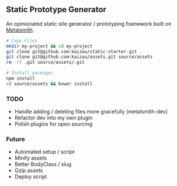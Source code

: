 ## Static Prototype Generator

An opinionated static site generator / prototyping framework built on [Metalsmith](http://www.metalsmith.io/).

```sh
# Copy Files
mkdir my-project && cd my-project
git clone git@github.com:kaizau/static-starter.git .
git clone git@github.com:kaizau/assets.git source/assets
rm -rf .git source/assets/.git

# Install packages
npm install
cd source/assets && bower install
```

### TODO

* Handle adding / deleting files more gracefully (metalsmith-dev)
* Refactor dev into my own plugin
* Polish plugins for open sourcing

### Future

* Automated setup / script
* Minify assets
* Better BodyClass / slug
* Gzip assets
* Deploy script
